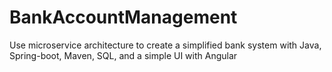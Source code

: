 # BankAccountManagement
Use microservice architecture to create a simplified bank system with Java, Spring-boot, Maven, SQL, and a simple UI with Angular
